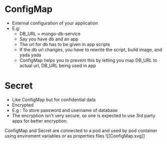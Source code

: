 # ConfigMap
- External configuration of your application
- E.g:
	- DB_URL = mongo-db-service
	- Say you have db and an  app
	- The url for db has to be given in app scripts
	- If the db url changes, you have to rewrite the script, build image, and yada yada
	- ConfigMap helps you to prevent this by letting you map DB_URL to actual url, DB_URL being used in app 

# Secret
- Like ConfigMap but for confidential data
- Encrypted
- E.g : To store password and username of database
- The encryption isn't very secure, so one is expected to use 3rd party apps for better encryption.

ConfigMap and Secret are connected to a pod and used by pod container using enviroment variables or as properties files
![[ConfigMap.svg]]